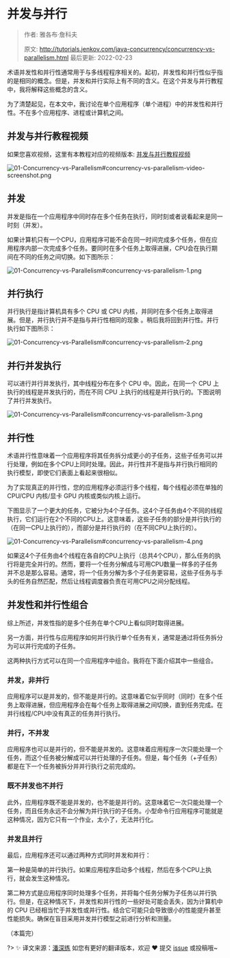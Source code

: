 # 并发与并行

> 作者: 雅各布·詹科夫
>
> 原文: http://tutorials.jenkov.com/java-concurrency/concurrency-vs-parallelism.html  最后更新: 2022-02-23

术语并发性和并行性通常用于与多线程程序相关的。起初，并发性和并行性似乎指的是相同的概念。但是，并发和并行实际上有不同的含义。在这个并发与并行教程中，我将解释这些概念的含义。

为了清楚起见，在本文中，我讨论在单个应用程序（单个进程）中的并发性和并行性。不在多个应用程序、进程或计算机之间。

## 并发与并行教程视频

如果您喜欢视频，这里有本教程对应的视频版本: [并发与并行教程视频](https://www.youtube.com/watch?v=Y1pgpn2gOSg&list=PLL8woMHwr36EDxjUoCzboZjedsnhLP1j4&index=9)

![01-Concurrency-vs-Parallelism#concurrency-vs-parallelism-video-screenshot.png](http://tutorials.jenkov.com/images/java-concurrency/concurrency-vs-parallelism-video-screenshot.png)

## 并发

并发是指在一个应用程序中同时存在多个任务在执行，同时刻或者说看起来是同一时刻（并发）。

如果计算机只有一个CPU，应用程序可能不会在同一时间完成多个任务，但在应用程序内部一次完成多个任务。要同时在多个任务上取得进展，CPU会在执行期间在不同的任务之间切换。如下图所示：

![01-Concurrency-vs-Parallelism#concurrency-vs-parallelism-1.png](http://tutorials.jenkov.com/images/java-concurrency/concurrency-vs-parallelism-1.png)

## 并行执行

并行执行是指计算机具有多个 CPU 或 CPU 内核，并同时在多个任务上取得进展。但是，并行执行并不是指与并行性相同的现象 。稍后我将回到并行性。并行执行如下图所示：

![01-Concurrency-vs-Parallelism#concurrency-vs-parallelism-2.png](http://tutorials.jenkov.com/images/java-concurrency/concurrency-vs-parallelism-2.png)

## 并行并发执行

可以进行并行并发执行，其中线程分布在多个 CPU 中。因此，在同一个 CPU 上执行的线程是并发执行的，而在不同 CPU 上执行的线程是并行执行的。下图说明了并行并发执行。

![01-Concurrency-vs-Parallelism#concurrency-vs-parallelism-3.png](http://tutorials.jenkov.com/images/java-concurrency/concurrency-vs-parallelism-3.png)

## 并行性

术语并行性意味着一个应用程序将其任务拆分成更小的子任务，这些子任务可以并行处理，例如在多个CPU上同时处理。因此，并行性并不是指与并行执行相同的执行模型，即使它们表面上看起来很相似。

为了实现真正的并行性，您的应用程序必须运行多个线程，每个线程必须在单独的 CPU/CPU 内核/显卡 GPU 内核或类似内核上运行。

下图显示了一个更大的任务，它被分为4个子任务。这4个子任务由4个不同的线程执行，它们运行在2个不同的CPU上。这意味着，这些子任务的部分是并行执行的（在同一CPU上执行的），而部分是并行执行的（在不同CPU上执行的）。

![01-Concurrency-vs-Parallelism#concurrency-vs-parallelism-4.png](http://tutorials.jenkov.com/images/java-concurrency/concurrency-vs-parallelism-4.png)

如果这4个子任务由4个线程在各自的CPU上执行（总共4个CPU），那么任务的执行将是完全并行的。然而，要将一个任务分解成与可用CPU数量一样多的子任务并不总是那么容易。通常，将一个任务分解为多个子任务更容易，这些子任务与手头的任务自然匹配，然后让线程调度器负责在可用CPU之间分配线程。

## 并发性和并行性组合

综上所述，并发性指的是多个任务在单个CPU上看似同时取得进展。

另一方面，并行性与应用程序如何并行执行单个任务有关，通常是通过将任务拆分为可以并行完成的子任务。

这两种执行方式可以在同一个应用程序中组合。我将在下面介绍其中一些组合。

### 并发，非并行

应用程序可以是并发的，但不能是并行的。这意味着它似乎同时（同时）在多个任务上取得进展，但应用程序会在每个任务上取得进展之间切换，直到任务完成。在并行线程/CPU中没有真正的任务并行执行。

### 并行，不并发

应用程序也可以是并行的，但不能是并发的。这意味着应用程序一次只能处理一个任务，而这个任务被分解成可以并行处理的子任务。但是，每个任务（+子任务）都是在下一个任务被拆分并并行执行之前完成的。

### 既不并发也不并行

此外，应用程序既不能是并发的，也不能是并行的。这意味着它一次只能处理一个任务，而且任务永远不会分解为并行执行的子任务。小型命令行应用程序可能就是这种情况，因为它只有一个作业，太小了，无法并行化。

### 并发且并行

最后，应用程序还可以通过两种方式同时并发和并行：

第一种是简单的并行执行。如果应用程序启动多个线程，然后在多个CPU上执行，就会发生这种情况。

第二种方式是应用程序同时处理多个任务，并将每个任务分解为子任务以并行执行。但是，在这种情况下，并发性和并行性的一些好处可能会丢失，因为计算机中的 CPU 已经相当忙于并发性或并行性。结合它可能只会导致很小的性能提升甚至性能损失。确保在盲目采用并发并行模型之前进行分析和测量。

（本篇完）

?> ✨ 译文来源：[潘深练](https://www.panshenlian.com) 如您有更好的翻译版本，欢迎 ❤️ 提交 [issue](https://github.com/senlypan/concurrent-programming-docs/issues) 或投稿哦~
